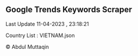 

## Google Trends Keywords Scraper 
 
Last Update 11-04-2023 , 23:18:21

Country List :
VIETNAM.json



© Abdul Muttaqin 
